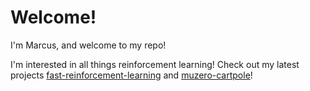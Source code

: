 # Welcome!

I'm Marcus, and welcome to my repo!

I'm interested in all things reinforcement learning! Check out my latest projects [fast-reinforcement-learning](https://github.com/chiamp/fast-reinforcement-learning) and [muzero-cartpole](https://github.com/chiamp/muzero-cartpole)!

<!--
**chiamp/chiamp** is a ✨ _special_ ✨ repository because its `README.md` (this file) appears on your GitHub profile.

Here are some ideas to get you started:

- 🔭 I’m currently working on ...
- 🌱 I’m currently learning ...
- 👯 I’m looking to collaborate on ...
- 🤔 I’m looking for help with ...
- 💬 Ask me about ...
- 📫 How to reach me: ...
- 😄 Pronouns: ...
- ⚡ Fun fact: ...
-->
